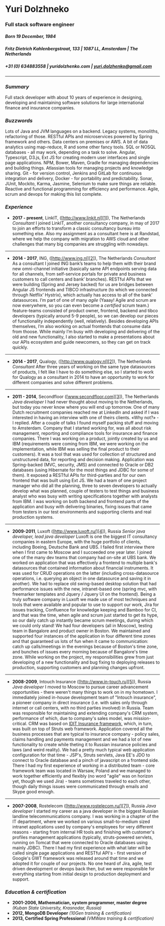 # Yuri Dolzhneko
### Full stack software engineer
##### Born 19 December, 1984
##### Fritz Dietrich Kahlenbergstraat, 133 | 1087 LL, Amsterdam | The Netherlands
##### +31 (0) 634883558 | yuridolzhenko.com | yuri.dolzhenko@gmail.com
----
### _Summary_
Full stack developer with about 10 years of experience in designing, developing and maintaining software solutions for large international finance and insurance companies.

### _Buzzwords_
Lots of Java and JVM languages on a backend. Legacy systems, monoliths, refactoring of those. RESTful APIs and microservices powered by Spring framework and others. Data centers on premises or AWS. A bit of data analytics using map-reduce, R and some other fancy tools. SQL or NOSQL databases - all may work, depending on a task to solve. Angular, Typescript, D3.js, Ext JS for creating modern user interfaces and single page applications. NPM, Bower, Maven, Gradle for managing dependencies and building things. Atlassian tools for managing projects and knowledge sharing. Git - for version control, Jenkins and GitLab for continuous integration and delivery, Docker - for portability and predictability. Sonar, JUnit, Mockito, Karma, Jasmine, Selenium to make sure things are reliable. Reactive and functional programming for efficiency and performance. Agile, scrum and devops for making this list complete.

### _Experience_
- **2017 - present**, LinkIT, ([http://www.linkit.nl][1]), The Netherlands
	_Consultant_
	I joined LinkIT, another consultancy company, in may of 2017 to join an efforts to transform a classic consultancy bureau into something else. Also
	my assignment as a consultant here is at Randstad, where we help the company with migration to AWS cloud and other challenges that many big companies are struggling with nowadays.
----
- **2014 - 2017**, ING, ([http://www.ing.nl][2]), The Netherlands
	_Consultant_
	As a consultant I joined ING bank’s teams to help them with their brand new omni-channel initiative (basically same API endpoints serving data for all channels, from self-service portals for private and business customers to call centers and bank’ branches). RESTful APIs that we were building (Spring and Jersey backed) for us are bridges between Angular JS frontends and TIBCO infrastructure (to which we connected through Netflix’ Hystrix), which actually has access to all of the bank’ datasources. I’m part of one of many _agile_ (Yaaay! Agile and scrum are now everywhere, so you can even become a _certified_ scrum team.) feature-teams consisted of product owner, frontend, backend and tibco developers (typically around 5-9 people), so we can develop our pieces of functionality independently (well, relatively). Besides developing APIs themselves, I’m also working on actual frontends that consume data from thoose. While mainly I’m busy with developing and delivering of the old and new functionality, I also started to make a presentations about our APIs ecosystem and guide newcomers, so they can get on track quickly.    
----
- **2014 - 2017**, Qualogy, ([http://www.qualogy.nl][2]), The Netherlands
	_Consultant_
	After three years of working on the same type datasources of products, I felt like I have to do something else, so I started to work for Qualogy as a consultant in 2014 to have an opportunity to work for different companies and solve different problems.
----
-  **2011 - 2014**, Secondfloor ([www.secondfloor.com][3]), The Netherlands
	_Java developer_
	I had never thought about moving to the Netherlands, but today you never know where you will end up tomorrow. One of many Dutch recruitment companies reached me at LinkedIn and asked if I was interested in having an interview with one of theirs clients. «Why not?» - I replied. After a couple of talks I found myself packing stuff and moving to Amsterdam. Company that I started working for, was all about risk management, reporting and compliance tools for insurance and finance companies. There I was working on a product, jointly created by us and IBM (requirements were coming from IBM, we were working on the implementation, while IBM was selling the final product to their customers). It was a tool that was used for collection of structured and unstructured data, for reporting and decision making. Application was Spring-backed (MVC, security, JMS) and connected to Oracle or DB2 databases (using Hibernate for the most things and JDBC for some of them). It exposed a RESTful APIs for third-parties and for our own frontend that was built using Ext JS. We had a team of one project manager who did all the planning, three to seven developers to actually develop what was planned, couple of testers to test things and business analyst who was busy with writing specifications together with analysts from IBM. I was working on both backend and frontend parts of the application and busy with delivering binaries, fixing issues that came from testers in our test environments and supporting clients and real production systems.
----
-  **2009-2011**, Luxoft ([http://www.luxoft.ru/][4]), Russia
	_Senior java developer, lead java developer_
	Luxoft is one the biggest IT consultancy companies in eastern Europe, with the huge portfolio of clients, including Boeing, Deutsche Bank and UBS. I failed first interview there when I first came to Moscow and I succeeded one year later. I joined one of the many dev teams that company had on-site at UBS bank. We worked on application that was effectively a frontend to multiple bank's datasources that contained information about financial instruments. It was used for CRUD operations on the latter (including cross-datasource operations, i.e. querying an object in one datasource and saving it in another). We had to replace old swing-based desktop solution that had performance issues with the new, intranet-based one (spring mvc, with freemarker templates and Jquery / Jquery UI on the frontend). Being a truly software company in Luxoft we made use of most techniques and tools that were available and popular to use to support our work, Jira for issues tracking, Confluence for knowledge keeping and Bamboo for CI, and that was the time, when agile and scrum just started to get its hype, so our daily catch up instantly became scrum meetings, during which we could only stand! We had four developers (all in Moscow), testing team in Bangalore and product owner in Boston. We maintained and supported four instances of the application in four different time zones and that guaranteed us lots of fun when it came to communication: catch up calls/meetings in the evenings because of Boston's time zone,  and bunches of issues every morning because of Bangalore's time zone. While working on the project, my responsibilities grew from just developing of a new functionality and bug fixing to deploying releases to production, supporting customers and planning changes upfront.
----
-  **2008-2009**, Intouch Insurance ([http://www.in-touch.ru][5]), Russia
	_Java developer_
	I moved to Moscow to pursue career advancement opportunities - there weren't many things to work on in my hometown. I immediately  joined in-house development team of "Intouch insurance", a pioneer company in direct insurance (i.e. with sales only through internet or call centers, with no third parties involved) in Russia. Team was responsible for maintaining and extending company's CRM system, performance of which, due to company's sales model, was mission-critical. CRM was based on [IDIT Insurance framework][6], which, in turn, was built on top of Struts web framework. Application covered all the business processes that are typical to insurance company - policy sales, claims handling and payments management and we had a lot of new functionality to create while theting it to Russian insurance policies and laws (and weird reality). We had a pretty much typical web application configuration for that time - JSP's, Struts servlets, Java EE's JDO to connect to Oracle database and a pinch of javascript on a frontend side. There I had my first experience of working in a distributed team - core framework team was located in Warsaw, Poland and we managed to work together efficiently and flexibly (no word "agile" was on horizon yet, though we used Jira) - teams sometimes traveled to each other, though daily things issues were communicated through emails and Skype good enough.
----
-  **2007-2008**, Rostelecom ([http://www.rostelecom.ru/][7]), Russia
	_Java developer_
	I started my career as a java developer in the biggest Russian landline telecommunications company. I was working in a chapter of the IT department, where we worked on various small-to-medium sized intranet applications used by company's employees for very different reasons - starting from internal HR tools and finishing with customer's profiles management applications (typically, struts-powered servlets, running on Tomcat that were connected to Oracle databases using mainly JDBC). There I had my first experience with what later will be called single page applications and RESTful API's - first version of Google's GWT framework was released around that time and we adopted it for couple of our projects. No one heard of Jira, agile, test driven development or devops back then, but we were responsible for everything starting from initial design to production deployment and support.

### _Education & certification_
- **2001-2006, Mathematician, system programmer, master degree** _(Kuban State University, Krasnodar, Russia)_
- **2012, MongoDB Developer** _(10Gen training & certification)_
- **2013, Certified Spring Professional** _(VMWare training & certification)_


[1]:	http://www.qualogy.nl/ "http://www.qualogy.nl"
[2]:	http://www.qualogy.nl/ "http://www.qualogy.nl"
[3]:	www.secondfloor.com
[4]:	http://www.luxoft.ru/
[5]:	http://www.in-touch.ru/ "http://www.in-touch.ru"
[6]:	http://www.sapiens.com/solutionssapiens-pc/
[7]:	http://www.rostelecom.ru/
